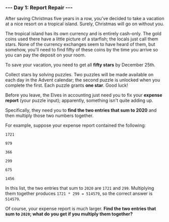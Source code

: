 ### --- Day 1: Report Repair ---

After saving Christmas five years in a row, you've decided to take a 
vacation at a nice resort on a tropical island. Surely, Christmas will go on 
without you.

The tropical island has its own currency and is entirely cash-only. The 
gold coins used there have a little picture of a starfish; the locals just 
call them stars. None of the currency exchanges seem to have heard of them, 
but somehow, you'll need to find fifty of these coins by the time you 
arrive so you can pay the deposit on your room.

To save your vacation, you need to get all **fifty stars** by December 25th.

Collect stars by solving puzzles. Two puzzles will be made available on 
each day in the Advent calendar; the second puzzle is unlocked when you 
complete the first. Each puzzle grants **one star**. Good luck!

Before you leave, the Elves in accounting just need you to fix your **expense 
report** (your puzzle input); apparently, something isn't quite adding up.

Specifically, they need you to **find the two entries that sum to 2020** and 
then multiply those two numbers together.

For example, suppose your expense report contained the following:

`1721`


`979`

`366`

`299`

`675`

`1456`

In this list, the two entries that sum to `2020` are `1721` and `299`. 
Multiplying them together produces `1721 * 299 = 514579`, so the correct 
answer is `514579`.

Of course, your expense report is much larger. **Find the two entries that 
sum to `2020`; what do you get if you multiply them together?**
